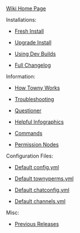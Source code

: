 [Wiki Home Page](Main.md)

Installations:

  * [Fresh Install](InstallingTowny.md)

  * [Upgrade Install](UpgradingTowny.md)

  * [Using Dev Builds](UsingDevBuilds.md)

  * [Full Changelog](https://github.com/ElgarL/Towny/blob/master/src/ChangeLog.txt)

Information:

  * [How Towny Works](HowTownyWorks.md)

  * [Troubleshooting](Troubleshooting.md)

  * [Questioner](Questioner.md)

  * [Helpful Infographics](Infographics.md)

  * [Commands](Commands.md)

  * [Permission Nodes](PermissionNodes.md)

Configuration Files:

  * [Default config.yml](DefaultConfig.md)

  * [Default townyperms.yml](TownyPerms.md)

  * [Default chatconfig.yml](ChatConfig.md)

  * [Default channels.yml](Channels.md)

Misc:

  * [Previous Releases](OldReleases.md)